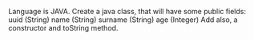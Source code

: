 Language is JAVA.
Create a java class, that will have some public fields:
uuid (String)
name (String)
surname (String)
age (Integer)
Add also, a constructor and toString method.
